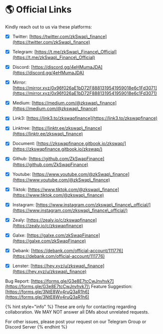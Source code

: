 # 🌎 Official Links

Kindly reach out to us via these platforms:

* [x] Twitter: [https://twitter.com/zkSwap\_finance](https://twitter.com/zkSwap\_finance)
* [x] Telegram: [https://t.me/zkSwap\_Finance\_Official](https://t.me/zkSwap\_Finance\_Official)
* [x] Discord: [https://discord.gg/4eHMumaJDA](https://discord.gg/4eHMumaJDA)
* [x] Mirror: [https://mirror.xyz/0x96f026aE1bD72F8881319541959018e6c1Fd3071](https://mirror.xyz/0x96f026aE1bD72F8881319541959018e6c1Fd3071)
* [x] Medium: [https://medium.com/@zkswap\_finance](https://medium.com/@zkswap\_finance)
* [x] Link3: [https://link3.to/zkswapfinance](https://link3.to/zkswapfinance)
* [x] Linktree: [https://linktr.ee/zkswap\_finance](https://linktr.ee/zkswap\_finance)
* [x] Document: [https://zkswapfinance.gitbook.io/zkswap/](https://zkswapfinance.gitbook.io/zkswap/)
* [x] Github: [https://github.com/ZkSwapFinance](https://github.com/ZkSwapFinance)
* [x] Youtube: [https://www.youtube.com/@zkSwap\_finance](https://www.youtube.com/@zkSwap\_finance)
* [x] Tiktok: [https://www.tiktok.com/@zkswap\_finance](https://www.tiktok.com/@zkswap\_finance)
* [x] Instagram: [https://www.instagram.com/zkswap\_finance\_official/](https://www.instagram.com/zkswap\_finance\_official/)
* [x] Zealy: [https://zealy.io/c/zkswapfinance](https://zealy.io/c/zkswapfinance)
* [x] Galxe: [https://galxe.com/zkSwapFinance](https://galxe.com/zkSwapFinance)
* [x] Debank: [https://debank.com/official-account/111776](https://debank.com/official-account/111776)
* [x] Lenster: [https://hey.xyz/u/zkswap\_finance](https://hey.xyz/u/zkswap\_finance)



Bug Report: [https://forms.gle/G3e8E7tcCwJnvhvk7](https://forms.gle/G3e8E7tcCwJnvhvk7)\
Feature Suggestion: [https://forms.gle/3NtE8Wv4ruQ3aR1h6](https://forms.gle/3NtE8Wv4ruQ3aR1h6)

{% hint style="info" %}
These are only for contacting regarding collaboration. We MAY NOT answer all DMs about unrelated requests.

For other issues, please post your request on our Telegram Group or Discord Server
{% endhint %}

